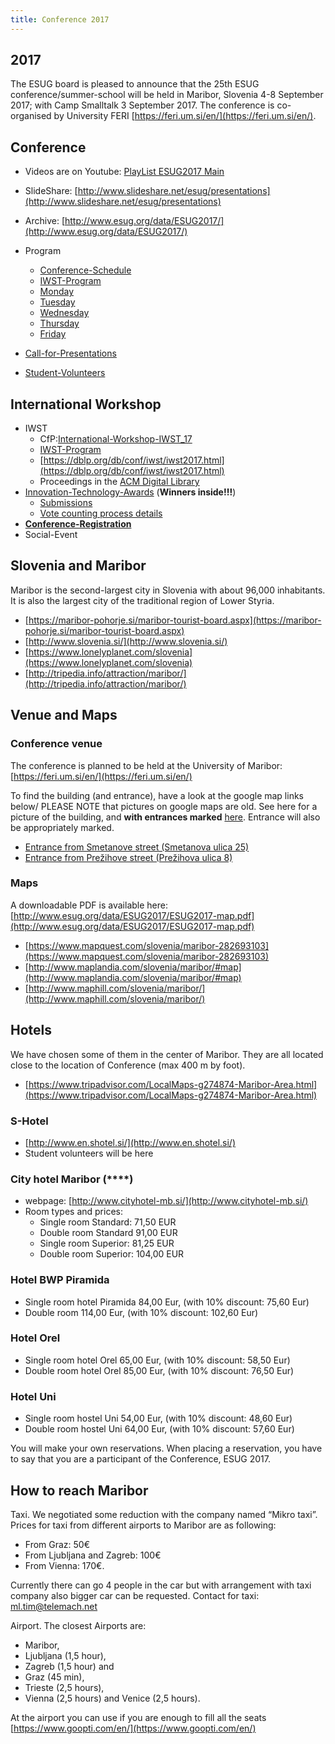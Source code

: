 ```yaml
---
title: Conference 2017
---
```


## 2017

The ESUG board is pleased to announce that the 25th ESUG conference/summer-school will be held in Maribor, Slovenia 4-8 September 2017; with Camp Smalltalk 3 September 2017. The conference is co-organised by University FERI [https://feri.um.si/en/](https://feri.um.si/en/).


## Conference

- Videos are on Youtube: [PlayList ESUG2017 Main](https://www.youtube.com/playlist?list=PLJ5nSnWzQXi_THfKwhzxFwbXy00YTi0uv)
- SlideShare: [http://www.slideshare.net/esug/presentations](http://www.slideshare.net/esug/presentations)
- Archive: [http://www.esug.org/data/ESUG2017/](http://www.esug.org/data/ESUG2017/)

- Program
  - [Conference-Schedule](confSchedule.html)
  - [IWST-Program](iwstProgram.html)
  - [Monday](monday.html)
  - [Tuesday](tuesday.html)
  - [Wednesday](wednesday.html)
  - [Thursday](thursday.html)
  - [Friday](friday.html)

- [Call-for-Presentations](call2017.html)
- [Student-Volunteers](callForStudents2017.html)

## International Workshop

- IWST
  - CfP:[International-Workshop-IWST_17](cfpIWST2017.html)
  - [IWST-Program](iwstProgram.html)
  - [https://dblp.org/db/conf/iwst/iwst2017.html](https://dblp.org/db/conf/iwst/iwst2017.html)
  - Proceedings in the [ACM Digital Library](https://dl.acm.org/citation.cfm?id=3139903&picked=prox)
- [Innovation-Technology-Awards](innovationAwards2017.html) (**Winners inside!!!**)
  - [Submissions](submissions2017.html)
  - [Vote counting process details](../process_details.html)
- [**Conference-Registration**](confRegistration.html)
- Social-Event


## Slovenia and Maribor

Maribor is the second-largest city in Slovenia with about 96,000 inhabitants. It is also the largest city of the traditional region of Lower Styria.

- [https://maribor-pohorje.si/maribor-tourist-board.aspx](https://maribor-pohorje.si/maribor-tourist-board.aspx)
- [http://www.slovenia.si/](http://www.slovenia.si/)
- [https://www.lonelyplanet.com/slovenia](https://www.lonelyplanet.com/slovenia)
- [http://tripedia.info/attraction/maribor/](http://tripedia.info/attraction/maribor/)

## Venue and Maps
### Conference venue

The conference is planned to be held at the University of Maribor: [https://feri.um.si/en/](https://feri.um.si/en/)

To find the building (and entrance), have a look at the google map links below/ PLEASE NOTE that pictures on google maps are old. See here for a picture of the building, and **with entrances marked** [here](http://www.esug.org/data/ESUG2017/Venue/entrance.jpg). Entrance will also be appropriately marked.

- [Entrance from Smetanove street (Smetanova ulica 25)](https://www.google.si/maps/place/Smetanova+ulica+25,+2000+Maribor/@46.5597404,15.6361139,17z/data=!3m1!4b1!4m5!3m4!1s0x476f77b03b233f09:0xc44a4cd3784ed6bb!8m2!3d46.5597404!4d15.6383026)
- [Entrance from Prežihove street (Prežihova ulica 8)](https://www.google.si/maps/place/Pre%C5%BEihova+ulica+8,+2000+Maribor/@46.5596304,15.6360488,17z/data=!3m1!4b1!4m5!3m4!1s0x476f77b03b5f9d83:0xaf51d1121838dec!8m2!3d46.5596304!4d15.6382375)


### Maps

A downloadable PDF is available here: [http://www.esug.org/data/ESUG2017/ESUG2017-map.pdf](http://www.esug.org/data/ESUG2017/ESUG2017-map.pdf)

- [https://www.mapquest.com/slovenia/maribor-282693103](https://www.mapquest.com/slovenia/maribor-282693103)
- [http://www.maplandia.com/slovenia/maribor/#map](http://www.maplandia.com/slovenia/maribor/#map)
- [http://www.maphill.com/slovenia/maribor/](http://www.maphill.com/slovenia/maribor/)



## Hotels

We have chosen some of them in the center of Maribor. They are all located close to the location of Conference (max 400 m by foot).

- [https://www.tripadvisor.com/LocalMaps-g274874-Maribor-Area.html](https://www.tripadvisor.com/LocalMaps-g274874-Maribor-Area.html)



### S-Hotel

- [http://www.en.shotel.si/](http://www.en.shotel.si/)
- Student volunteers will be here



### City hotel Maribor (****)

- webpage: [http://www.cityhotel-mb.si/](http://www.cityhotel-mb.si/)
- Room types and prices:
  - Single room Standard: 71,50 EUR
  - Double room Standard 91,00 EUR
  - Single room Superior: 81,25 EUR
  - Double room Superior: 104,00 EUR


### Hotel BWP Piramida

- Single room hotel Piramida 84,00 Eur, (with 10% discount: 75,60 Eur)
- Double room 114,00 Eur, (with 10% discount: 102,60 Eur)


### Hotel Orel

- Single room hotel Orel 65,00 Eur, (with 10% discount: 58,50 Eur)
- Double room hotel Orel 85,00 Eur, (with 10% discount: 76,50 Eur)


### Hotel Uni

- Single room hostel Uni 54,00 Eur, (with 10% discount: 48,60 Eur)
- Double room hostel Uni 64,00 Eur, (with 10% discount: 57,60 Eur)

You will make your own reservations. When placing a reservation, you have to say that you are a participant of the Conference, ESUG 2017. 



## How to reach Maribor

Taxi. We negotiated some reduction with the company named “Mikro taxi”. Prices for taxi from different airports to Maribor are as following:
- From Graz: 50€
- From Ljubljana and Zagreb: 100€
- From Vienna: 170€.

Currently there can go 4 people in the car but with arrangement with taxi company also bigger car can be requested. Contact for taxi: ml.tim@telemach.net 

Airport. The closest Airports are: 

- Maribor,
- Ljubljana (1,5 hour), 
- Zagreb (1,5 hour) and
- Graz (45 min),
- Trieste (2,5 hours),
- Vienna (2,5 hours) and Venice (2,5 hours).

At the airport you can use if you are enough to fill all the seats [https://www.goopti.com/en/](https://www.goopti.com/en/)

